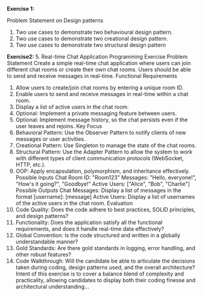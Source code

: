 
**Exercise 1:**
 
 Problem Statement on Design patterns 
 1. Two use cases to demonstrate two behavioural design pattern.
 2. Two use cases to demonstrate two creational design pattern. 
3. Two use cases to demonstrate two structural design pattern

   
**Exercise2:**
 5. Real-time Chat Application Programming Exercise
 Problem Statement
 Create a simple real-time chat application where users can join different chat rooms or create
 their own chat rooms. Users should be able to send and receive messages in real-time.
 Functional Requirements
 1. Allow users to create/join chat rooms by entering a unique room ID.
 2. Enable users to send and receive messages in real-time within a chat room.
 3. Display a list of active users in the chat room.
 4. Optional: Implement a private messaging feature between users.
 5. Optional: Implement message history, so the chat persists even if the user leaves and rejoins.
 Key Focus
 1. Behavioral Pattern: Use the Observer Pattern to notify clients of new messages or user
 activities.
 2. Creational Pattern: Use Singleton to manage the state of the chat rooms.
3. Structural Pattern: Use the Adapter Pattern to allow the system to work with different types of
 client communication protocols (WebSocket, HTTP, etc.).
 4. OOP: Apply encapsulation, polymorphism, and inheritance effectively.
 Possible Inputs
 Chat Room ID: "Room123"
 Messages: "Hello, everyone!", "How's it going?", "Goodbye!"
 Active Users: ["Alice", "Bob", "Charlie"]
 Possible Outputs
 Chat Messages: Display a list of messages in the format 
[username]: [message]
 Active Users: Display a list of usernames of the active users in the chat room.
 Evaluation
 1. Code Quality: Does the code adhere to best practices, SOLID principles, and design
 patterns?
 2. Functionality: Does the application satisfy all the functional requirements, and does it handle
 real-time data effectively?
 3. Global Convention: Is the code structured and written in a globally understandable manner?
 4. Gold Standards: Are there gold standards in logging, error handling, and other robust
 features?
 5. Code Walkthrough: Will the candidate be able to articulate the decisions taken during coding,
 design patterns used, and the overall architecture?
 Intent of this exercise is to cover a balance blend of complexity and practicality, allowing
 candidates to display both their coding finesse and architectural understanding... 
